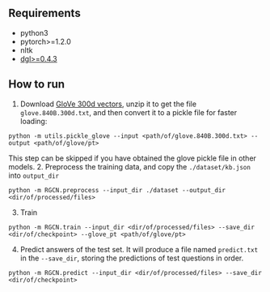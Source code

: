 ## Requirements
- python3
- pytorch>=1.2.0
- nltk
- [dgl>=0.4.3](https://github.com/dmlc/dgl/)

## How to run
1. Download [GloVe 300d vectors](http://nlp.stanford.edu/data/glove.840B.300d.zip), unzip it to get the file `glove.840B.300d.txt`, and then convert it to a pickle file for faster loading:
```
python -m utils.pickle_glove --input <path/of/glove.840B.300d.txt> --output <path/of/glove/pt>
```
This step can be skipped if you have obtained the glove pickle file in other models.
2. Preprocess the training data, and copy the `./dataset/kb.json` into `output_dir`
```
python -m RGCN.preprocess --input_dir ./dataset --output_dir <dir/of/processed/files>
```
3. Train
```
python -m RGCN.train --input_dir <dir/of/processed/files> --save_dir <dir/of/checkpoint> --glove_pt <path/of/glove/pt>
```
4. Predict answers of the test set. It will produce a file named `predict.txt` in the `--save_dir`, storing the predictions of test questions in order.
```
python -m RGCN.predict --input_dir <dir/of/processed/files> --save_dir <dir/of/checkpoint>
```
